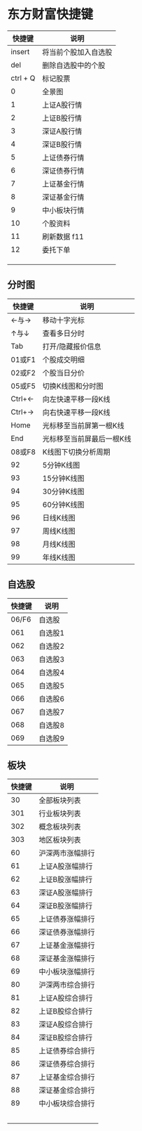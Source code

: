 # 东方财富快捷键

| 快捷键   | 说明                 |
| -------- | -------------------- |
| insert   | 将当前个股加入自选股 |
| del      | 删除自选股中的个股   |
| ctrl + Q | 标记股票             |
| 0        | 全景图               |
| 1        | 上证A股行情          |
| 2        | 上证B股行情          |
| 3        | 深证A股行情          |
| 4        | 深证B股行情          |
| 5        | 上证债券行情         |
| 6        | 深证债券行情         |
| 7        | 上证基金行情         |
| 8        | 深证基金行情         |
| 9        | 中小板块行情         |
| 10       | 个股资料             |
| 11       | 刷新数据  f11        |
| 12       | 委托下单             |
|          |                      |
|          |                      |
|          |                      |



## 分时图

| 快捷键 | 说明                      |
| ------ | ------------------------- |
| ←与→   | 移动十字光标              |
| ↑与↓   | 查看多日分时              |
| Tab    | 打开/隐藏报价信息         |
| 01或F1 | 个股成交明细              |
| 02或F2 | 个股当日分价              |
| 05或F5 | 切换K线图和分时图         |
| Ctrl+← | 向左快速平移一段K线       |
| Ctrl+→ | 向右快速平移一段K线       |
| Home   | 光标移至当前屏第一根K线   |
| End    | 光标移至当前屏最后一根K线 |
| 08或F8 | K线图下切换分析周期       |
| 92     | 5分钟K线图                |
| 93     | 15分钟K线图               |
| 94     | 30分钟K线图               |
| 95     | 60分钟K线图               |
| 96     | 日线K线图                 |
| 97     | 周线K线图                 |
| 98     | 月线K线图                 |
| 99     | 年线K线图                 |

## 自选股

| 快捷键 | 说明    |
| ------ | ------- |
| 06/F6  | 自选股  |
| 061    | 自选股1 |
| 062    | 自选股2 |
| 063    | 自选股3 |
| 064    | 自选股4 |
| 065    | 自选股5 |
| 066    | 自选股6 |
| 067    | 自选股7 |
| 068    | 自选股8 |
| 069    | 自选股9 |



## 板块

| 快捷键 | 说明             |
| ------ | ---------------- |
| 30     | 全部板块列表     |
| 301    | 行业板块列表     |
| 302    | 概念板块列表     |
| 303    | 地区板块列表     |
| 60     | 沪深两市涨幅排行 |
| 61     | 上证A股涨幅排行  |
| 62     | 上证B股涨幅排行  |
| 63     | 深证A股涨幅排行  |
| 64     | 深证B股涨幅排行  |
| 65     | 上证债券涨幅排行 |
| 66     | 深证债券涨幅排行 |
| 67     | 上证基金涨幅排行 |
| 68     | 深证基金涨幅排行 |
| 69     | 中小板块涨幅排行 |
| 80     | 沪深两市综合排行 |
| 81     | 上证A股综合排行  |
| 82     | 上证B股综合排行  |
| 83     | 深证A股综合排行  |
| 84     | 深证B股综合排行  |
| 85     | 上证债券综合排行 |
| 86     | 深证债券综合排行 |
| 87     | 上证基金综合排行 |
| 88     | 深证基金综合排行 |
| 89     | 中小板块综合排行 |
|        |                  |
|        |                  |
|        |                  |
|        |                  |
|        |                  |

